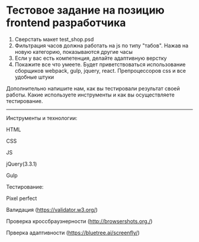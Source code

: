 # Тестовое задание на позицию frontend разработчика


1. Сверстать макет test_shop.psd
2. Фильтрация часов должна работать на js по типу "табов". Нажав на новую категорию, показываются другие часы
3. Если у вас есть компетенция, делайте адаптивную верстку
4. Покажите все что умеете. Будет приветствоваться использование сборщиков webpack, gulp, jquery, react. Препроцессоров css и все удобные штуки

Дополнительно напишите нам, как вы тестировали результат своей работы. Какие используете инструменты и как вы осуществляете тестирование.
________________________

Инструменты и технологии:

HTML

CSS

JS

jQuery(3.3.1)

Gulp


Тестирование:

Pixel perfect

Валидация (https://validator.w3.org/)

Проверка кроссбраузнерности (http://browsershots.org./)

Прверка адаптивности (https://bluetree.ai/screenfly/)

